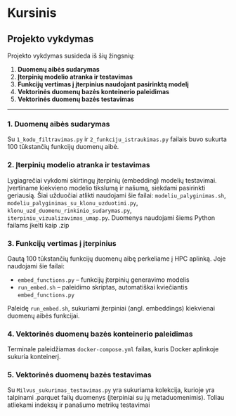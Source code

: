 # Kursinis

## Projekto vykdymas

Projekto vykdymas susideda iš šių žingsnių:

1. **Duomenų aibės sudarymas**  
2. **Įterpinių modelio atranka ir testavimas**  
3. **Funkcijų vertimas į įterpinius naudojant pasirinktą modelį**  
4. **Vektorinės duomenų bazės konteinerio paleidimas**  
5. **Vektorinės duomenų bazės testavimas**  

---

### 1. Duomenų aibės sudarymas

Su `1_kodu_filtravimas.py` ir `2_funkciju_istraukimas.py` failais buvo sukurta 100 tūkstančių funkcijų duomenų aibė.

### 2. Įterpinių modelio atranka ir testavimas

Lygiagrečiai vykdomi skirtingų įterpinių (embedding) modelių testavimai. Įvertiname kiekvieno modelio tikslumą ir našumą, siekdami pasirinkti geriausią. Šiai užduočiai atlikti naudojami šie failai: `modeliu_palyginimas.sh`, `modeliu_palyginimas_su_klonu_uzduotimi.py`, `klonu_uzd_duomenu_rinkinio_sudarymas.py`, `iterpiniu_vizualizavimas_umap.py`. Duomenys naudojami šiems Python failams įkelti kaip .zip

### 3. Funkcijų vertimas į įterpinius

Gautą 100 tūkstančių funkcijų duomenų aibę perkeliame į HPC aplinką. Joje naudojami šie failai:

- `embed_functions.py` – funkcijų įterpinių generavimo modelis  
- `run_embed.sh` – paleidimo skriptas, automatiškai kviečiantis `embed_functions.py`

Paleidę `run_embed.sh`, sukuriami įterpiniai (angl. embeddings) kiekvienai duomenų aibės funkcijai.

### 4. Vektorinės duomenų bazės konteinerio paleidimas

Terminale paleidžiamas `docker-compose.yml` failas, kuris Docker aplinkoje sukuria konteinerį.

### 5. Vektorinės duomenų bazės testavimas

Su `Milvus_sukurimas_testavimas.py` yra sukuriama kolekcija, kurioje yra talpinami .parquet failų duomenys (įterpiniai su jų metaduomenimis). Toliau atliekami indeksų ir panašumo metrikų testavimai

